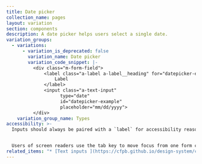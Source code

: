 ```yaml
---
title: Date picker
collection_name: pages
layout: variation
section: components
description: A date picker helps users select a single date.
variation_groups:
  - variations:
      - variation_is_deprecated: false
        variation_name: Date picker
        variation_code_snippet: |-
          <div class="m-form-field">
              <label class="a-label a-label__heading" for="datepicker-example">
                  Label
              </label>
              <input class="a-text-input"
                    type="date"
                    id="datepicker-example"
                    placeholder="mm/dd/yyyy">
          </div>
    variation_group_name: Types
accessibility: >-
  Inputs should always be paired with a `label` for accessibility reasons.


  Users of screen readers use the tab key to move focus from one form control to another. Make sure that tab focus order reflects the way you would like users to navigate through the form. Consider whether tabs should move a user down or across the page.
related_items: "* [Text inputs ](https://cfpb.github.io/design-system/components/text-inputs)"
---
```

